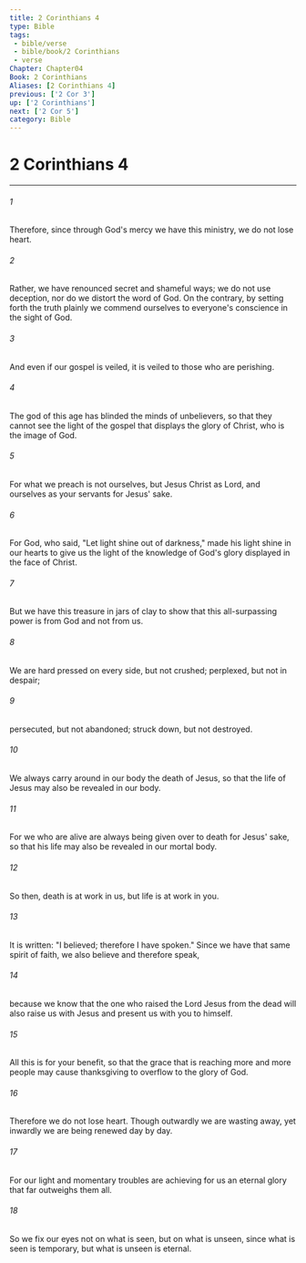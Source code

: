 ```yaml
---
title: 2 Corinthians 4
type: Bible
tags:
 - bible/verse
 - bible/book/2 Corinthians
 - verse
Chapter: Chapter04
Book: 2 Corinthians
Aliases: [2 Corinthians 4]
previous: ['2 Cor 3']
up: ['2 Corinthians']
next: ['2 Cor 5']
category: Bible
---
```

# 2 Corinthians 4

***


###### 1 
Therefore, since through God's mercy we have this ministry, we do not lose heart. 

###### 2 
Rather, we have renounced secret and shameful ways; we do not use deception, nor do we distort the word of God. On the contrary, by setting forth the truth plainly we commend ourselves to everyone's conscience in the sight of God. 

###### 3 
And even if our gospel is veiled, it is veiled to those who are perishing. 

###### 4 
The god of this age has blinded the minds of unbelievers, so that they cannot see the light of the gospel that displays the glory of Christ, who is the image of God. 

###### 5 
For what we preach is not ourselves, but Jesus Christ as Lord, and ourselves as your servants for Jesus' sake. 

###### 6 
For God, who said, "Let light shine out of darkness," made his light shine in our hearts to give us the light of the knowledge of God's glory displayed in the face of Christ. 

###### 7 
But we have this treasure in jars of clay to show that this all-surpassing power is from God and not from us. 

###### 8 
We are hard pressed on every side, but not crushed; perplexed, but not in despair; 

###### 9 
persecuted, but not abandoned; struck down, but not destroyed. 

###### 10 
We always carry around in our body the death of Jesus, so that the life of Jesus may also be revealed in our body. 

###### 11 
For we who are alive are always being given over to death for Jesus' sake, so that his life may also be revealed in our mortal body. 

###### 12 
So then, death is at work in us, but life is at work in you. 

###### 13 
It is written: "I believed; therefore I have spoken." Since we have that same spirit of faith, we also believe and therefore speak, 

###### 14 
because we know that the one who raised the Lord Jesus from the dead will also raise us with Jesus and present us with you to himself. 

###### 15 
All this is for your benefit, so that the grace that is reaching more and more people may cause thanksgiving to overflow to the glory of God. 

###### 16 
Therefore we do not lose heart. Though outwardly we are wasting away, yet inwardly we are being renewed day by day. 

###### 17 
For our light and momentary troubles are achieving for us an eternal glory that far outweighs them all. 

###### 18 
So we fix our eyes not on what is seen, but on what is unseen, since what is seen is temporary, but what is unseen is eternal. 
